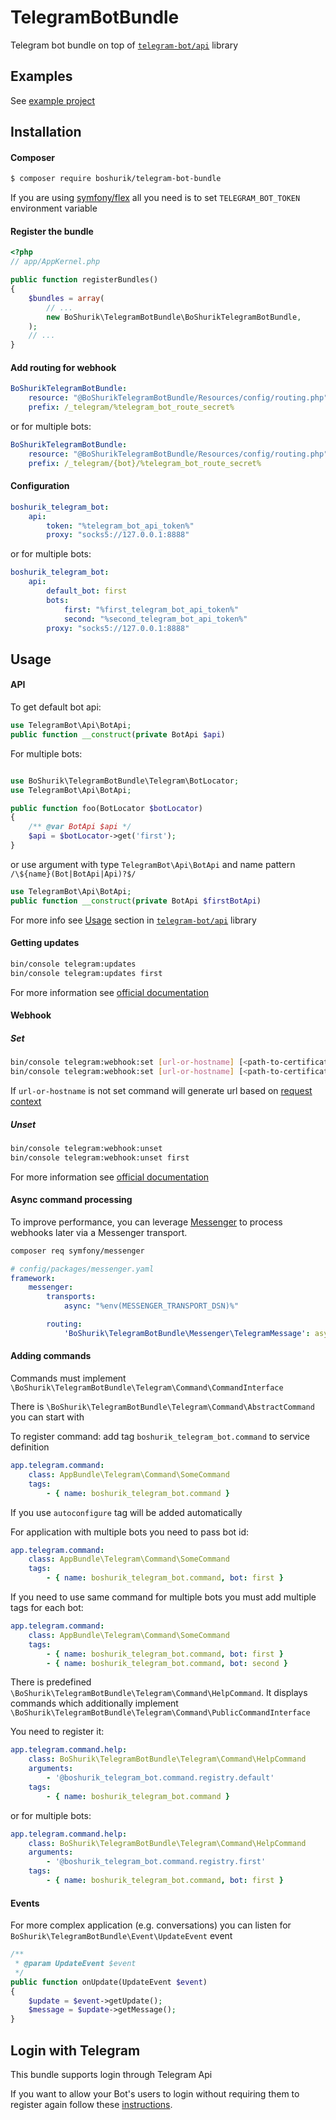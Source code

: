 # TelegramBotBundle

Telegram bot bundle on top of [`telegram-bot/api`][1] library

## Examples

See [example project][5]

## Installation

#### Composer

``` bash
$ composer require boshurik/telegram-bot-bundle
```

If you are using [symfony/flex][6] all you need is to set `TELEGRAM_BOT_TOKEN` environment variable

#### Register the bundle

``` php
<?php
// app/AppKernel.php

public function registerBundles()
{
    $bundles = array(
        // ...
        new BoShurik\TelegramBotBundle\BoShurikTelegramBotBundle,
    );
    // ...
}
```

#### Add routing for webhook

``` yaml
BoShurikTelegramBotBundle:
    resource: "@BoShurikTelegramBotBundle/Resources/config/routing.php"
    prefix: /_telegram/%telegram_bot_route_secret%
```

or for multiple bots:
``` yaml
BoShurikTelegramBotBundle:
    resource: "@BoShurikTelegramBotBundle/Resources/config/routing.php"
    prefix: /_telegram/{bot}/%telegram_bot_route_secret%
```

#### Configuration

``` yaml
boshurik_telegram_bot:
    api:
        token: "%telegram_bot_api_token%"
        proxy: "socks5://127.0.0.1:8888"
```

or for multiple bots:
``` yaml
boshurik_telegram_bot:
    api:
        default_bot: first
        bots:
            first: "%first_telegram_bot_api_token%"
            second: "%second_telegram_bot_api_token%"
        proxy: "socks5://127.0.0.1:8888"
```

## Usage

#### API

To get default bot api:
```php
use TelegramBot\Api\BotApi;
public function __construct(private BotApi $api)
```

For multiple bots:

```php

use BoShurik\TelegramBotBundle\Telegram\BotLocator;
use TelegramBot\Api\BotApi;

public function foo(BotLocator $botLocator)
{
    /** @var BotApi $api */
    $api = $botLocator->get('first');
}
```
or use argument with type `TelegramBot\Api\BotApi` and name pattern `/\${name}(Bot|BotApi|Api)?$/`
```php
use TelegramBot\Api\BotApi;
public function __construct(private BotApi $firstBotApi)
```

For more info see [Usage][2] section in [`telegram-bot/api`][1] library

#### Getting updates

``` bash
bin/console telegram:updates
bin/console telegram:updates first
```

For more information see [official documentation][3]

#### Webhook

##### Set

``` bash
bin/console telegram:webhook:set [url-or-hostname] [<path-to-certificate>]
bin/console telegram:webhook:set [url-or-hostname] [<path-to-certificate>] --bot first
```

If `url-or-hostname` is not set command will generate url based on [request context](https://symfony.com/doc/current/routing.html#generating-urls-in-commands)

##### Unset

``` bash
bin/console telegram:webhook:unset
bin/console telegram:webhook:unset first
```

For more information see [official documentation][4]

#### Async command processing

To improve performance, you can leverage [Messenger][7] to process webhooks later via a Messenger transport.

```bash
composer req symfony/messenger
```

```yaml
# config/packages/messenger.yaml
framework:
    messenger:
        transports:
            async: "%env(MESSENGER_TRANSPORT_DSN)%"

        routing:
            'BoShurik\TelegramBotBundle\Messenger\TelegramMessage': async
```

#### Adding commands

Commands must implement `\BoShurik\TelegramBotBundle\Telegram\Command\CommandInterface`

There is `\BoShurik\TelegramBotBundle\Telegram\Command\AbstractCommand` you can start with

To register command: add tag `boshurik_telegram_bot.command` to service definition
``` yaml
app.telegram.command:
    class: AppBundle\Telegram\Command\SomeCommand
    tags:
        - { name: boshurik_telegram_bot.command }
```

If you use `autoconfigure` tag will be added automatically

For application with multiple bots you need to pass bot id:
``` yaml
app.telegram.command:
    class: AppBundle\Telegram\Command\SomeCommand
    tags:
        - { name: boshurik_telegram_bot.command, bot: first }
```
If you need to use same command for multiple bots you must add multiple tags for each bot:
``` yaml
app.telegram.command:
    class: AppBundle\Telegram\Command\SomeCommand
    tags:
        - { name: boshurik_telegram_bot.command, bot: first }
        - { name: boshurik_telegram_bot.command, bot: second }
```

There is predefined `\BoShurik\TelegramBotBundle\Telegram\Command\HelpCommand`.
It displays commands which additionally implement `\BoShurik\TelegramBotBundle\Telegram\Command\PublicCommandInterface`

You need to register it:
``` yaml
app.telegram.command.help:
    class: BoShurik\TelegramBotBundle\Telegram\Command\HelpCommand
    arguments:
        - '@boshurik_telegram_bot.command.registry.default'
    tags:
        - { name: boshurik_telegram_bot.command }
```
or for multiple bots:
``` yaml
app.telegram.command.help:
    class: BoShurik\TelegramBotBundle\Telegram\Command\HelpCommand
    arguments:
        - '@boshurik_telegram_bot.command.registry.first'
    tags:
        - { name: boshurik_telegram_bot.command, bot: first }
```

#### Events

For more complex application (e.g. conversations) you can listen for `BoShurik\TelegramBotBundle\Event\UpdateEvent` event
``` php
/**
 * @param UpdateEvent $event
 */
public function onUpdate(UpdateEvent $event)
{
    $update = $event->getUpdate();
    $message = $update->getMessage();
}
```

## Login with Telegram

This bundle supports login through Telegram Api

If you want to allow your Bot's users to login without requiring them to register again
follow these [instructions](LOGIN_WITH_TELEGRAM.md).

[1]: https://github.com/TelegramBot/Api
[2]: https://github.com/TelegramBot/Api#usage
[3]: https://core.telegram.org/bots/api#getupdates
[4]: https://core.telegram.org/bots/api#setwebhook
[5]: https://github.com/BoShurik/telegram-bot-example
[6]: https://flex.symfony.com
[7]: https://symfony.com/doc/current/messenger.html
